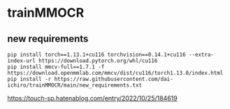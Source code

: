 # trainMMOCR

## new requirements
~~~
pip install torch==1.13.1+cu116 torchvision==0.14.1+cu116 --extra-index-url https://download.pytorch.org/whl/cu116
pip install mmcv-full==1.7.1 -f https://download.openmmlab.com/mmcv/dist/cu116/torch1.13.0/index.html
pip install -r https://raw.githubusercontent.com/dai-ichiro/trainMMOCR/main/new_requirements.txt
~~~

https://touch-sp.hatenablog.com/entry/2022/10/25/184619
